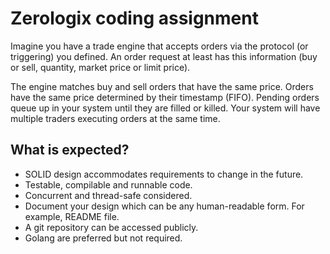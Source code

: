 # Zerologix coding assignment
Imagine you have a trade engine that accepts orders via the protocol (or triggering) you defined. An order request at least has this information (buy or sell, quantity, market price or limit price).

The engine matches buy and sell orders that have the same price. Orders have the same price determined by their timestamp (FIFO). Pending orders queue up in your system until they are filled or killed. Your system will have multiple traders executing orders at the same time.

## What is expected?
- SOLID design accommodates requirements to change in the future.
- Testable, compilable and runnable code.
- Concurrent and thread-safe considered.
- Document your design which can be any human-readable form. For example, README file.
- A git repository can be accessed publicly.
- Golang are preferred but not required.